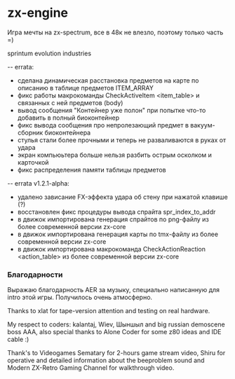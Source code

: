 # zx-engine

Игра мечты на zx-spectrum, все в 48к не влезло, поэтому только часть =)

sprintum evolution industries

-- errata:

- сделана динамическая расстановка предметов на карте по описанию в таблице предметов ITEM_ARRAY
- фикс работы макрокоманды CheckActiveItem <item_table> и связанных с ней предметов (body)
- вывод сообщения "Контейнер уже полон" при попытке что-то добавить в полный биоконтейнер
- фикс вывода сообщения про непролезающий предмет в вакуум-сборник биоконтейнера
- стулья стали более прочными и теперь не разваливаются в руках от удара
- экран компьюьтера больше нельзя разбить острым осколком и карточкой
- фикс распределения памяти таблицы предметов

-- errata v1.2.1-alpha:

- удалено зависание FX-эффекта удара об стену при нажатой клавише (?)
- восстановлен фикс процедуры вывода спрайта spr_index_to_addr
- в движок импортирована генерация спрайтов по png-файлу из более современной версии zx-core
- в движок импортирована генерация карты по tmx-файлу из более современной версии zx-core
- в движок импортирована макрокоманда CheckActionReaction <action_table> из более современной версии zx-core



### Благодарности ###

Выражаю благодарность AER за музыку, специально написанную для intro этой игры. Получилось очень атмосферно.

Thanks to xlat for tape-version attention and testing on real hardware.

My respect to coders: kalantaj, Wiev, Шыншыл and big russian demoscene boss AAA,
also special thanks to Alone Coder for some z80 ideas and IDE cable :)  

Thank's to Videogames Sematary for 2-hours game stream video, Shiru for operative and detailed information about 
the beeproblem sound and Modern ZX-Retro Gaming Channel for walkthrough video.
